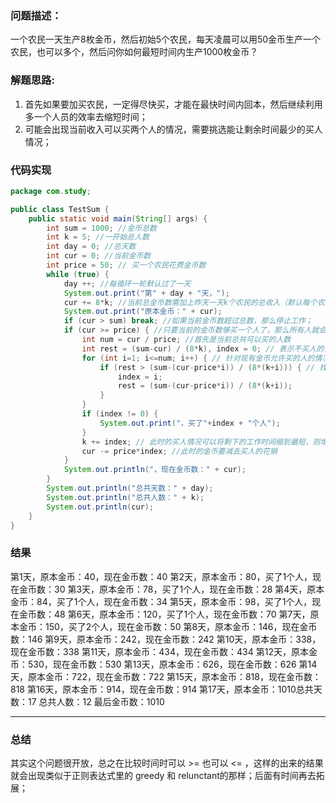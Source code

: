 ### 问题描述：
 一个农民一天生产8枚金币，然后初始5个农民，每天凌晨可以用50金币生产一个农民，也可以多个，然后问你如何最短时间内生产1000枚金币？
 
### 解题思路:
1. 首先如果要加买农民，一定得尽快买，才能在最快时间内回本，然后继续利用多一个人员的效率去缩短时间；
2. 可能会出现当前收入可以买两个人的情况，需要挑选能让剩余时间最少的买人情况；

### 代码实现
```java
package com.study;

public class TestSum {
    public static void main(String[] args) {
        int sum = 1000; //金币总数
        int k = 5; //一开始总人数
        int day = 0; //总天数
        int cur = 0; //当前金币数
        int price = 50; // 买一个农民花费金币数
        while (true) {
            day ++; //每循环一轮默认过了一天
            System.out.print("第" + day + "天，");
            cur += 8*k; //当前总金币数需加上昨天一天k个农民的总收入（默认每个农民一天挣8金币）
            System.out.print("原本金币：" + cur);
            if (cur > sum) break; //如果当前金币数超过总数，那么停止工作；
            if (cur >= price) { //只要当前的金币数够买一个人了，那么所有人就会在一块商议，是不是要来买人，该买几个人？
                int num = cur / price; //首先是当前总共可以买的人数
                int rest = (sum-cur) / (8*k), index = 0; // 表示不买人的话，剩下还需要干几天
                for (int i=1; i<=num; i++) { // 针对现有金币允许买的人的情况做一个讨论；
                    if (rest > (sum-(cur-price*i)) / (8*(k+i))) { // 找出能让剩余时间最短的买人情况；
                        index = i;
                        rest = (sum-(cur-price*i)) / (8*(k+i));
                    }
                }
                if (index != 0) {
                    System.out.print("，买了"+index + "个人");
                }
                k += index; // 此时的买人情况可以将剩下的工作时间缩到最短，则增加index个人
                cur -= price*index; //此时的金币要减去买人的花销
            }
            System.out.println("，现在金币数：" + cur);
        }
        System.out.println("总共天数：" + day);
        System.out.println("总共人数：" + k);
        System.out.println(cur);
    }
}

```

### 结果
第1天，原本金币：40，现在金币数：40
第2天，原本金币：80，买了1个人，现在金币数：30
第3天，原本金币：78，买了1个人，现在金币数：28
第4天，原本金币：84，买了1个人，现在金币数：34
第5天，原本金币：98，买了1个人，现在金币数：48
第6天，原本金币：120，买了1个人，现在金币数：70
第7天，原本金币：150，买了2个人，现在金币数：50
第8天，原本金币：146，现在金币数：146
第9天，原本金币：242，现在金币数：242
第10天，原本金币：338，现在金币数：338
第11天，原本金币：434，现在金币数：434
第12天，原本金币：530，现在金币数：530
第13天，原本金币：626，现在金币数：626
第14天，原本金币：722，现在金币数：722
第15天，原本金币：818，现在金币数：818
第16天，原本金币：914，现在金币数：914
第17天，原本金币：1010总共天数：17
总共人数：12
最后金币数：1010

---

### 总结
其实这个问题很开放，总之在比较时间时可以 >= 也可以 <= ，这样的出来的结果就会出现类似于正则表达式里的 greedy 和 relunctant的那样；后面有时间再去拓展；

